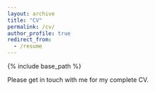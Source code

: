 ```yaml
---
layout: archive
title: "CV"
permalink: /cv/
author_profile: true
redirect_from:
  - /resume
---
```


{% include base_path %}

Please get in touch with me for my complete CV.